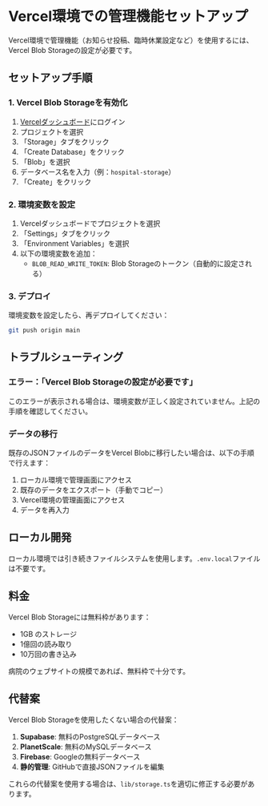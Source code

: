 # Vercel環境での管理機能セットアップ

Vercel環境で管理機能（お知らせ投稿、臨時休業設定など）を使用するには、Vercel Blob Storageの設定が必要です。

## セットアップ手順

### 1. Vercel Blob Storageを有効化

1. [Vercelダッシュボード](https://vercel.com/dashboard)にログイン
2. プロジェクトを選択
3. 「Storage」タブをクリック
4. 「Create Database」をクリック
5. 「Blob」を選択
6. データベース名を入力（例：`hospital-storage`）
7. 「Create」をクリック

### 2. 環境変数を設定

1. Vercelダッシュボードでプロジェクトを選択
2. 「Settings」タブをクリック
3. 「Environment Variables」を選択
4. 以下の環境変数を追加：
   - `BLOB_READ_WRITE_TOKEN`: Blob Storageのトークン（自動的に設定される）

### 3. デプロイ

環境変数を設定したら、再デプロイしてください：

```bash
git push origin main
```

## トラブルシューティング

### エラー：「Vercel Blob Storageの設定が必要です」

このエラーが表示される場合は、環境変数が正しく設定されていません。上記の手順を確認してください。

### データの移行

既存のJSONファイルのデータをVercel Blobに移行したい場合は、以下の手順で行えます：

1. ローカル環境で管理画面にアクセス
2. 既存のデータをエクスポート（手動でコピー）
3. Vercel環境の管理画面にアクセス
4. データを再入力

## ローカル開発

ローカル環境では引き続きファイルシステムを使用します。`.env.local`ファイルは不要です。

## 料金

Vercel Blob Storageには無料枠があります：
- 1GB のストレージ
- 1億回の読み取り
- 10万回の書き込み

病院のウェブサイトの規模であれば、無料枠で十分です。

## 代替案

Vercel Blob Storageを使用したくない場合の代替案：

1. **Supabase**: 無料のPostgreSQLデータベース
2. **PlanetScale**: 無料のMySQLデータベース
3. **Firebase**: Googleの無料データベース
4. **静的管理**: GitHubで直接JSONファイルを編集

これらの代替案を使用する場合は、`lib/storage.ts`を適切に修正する必要があります。